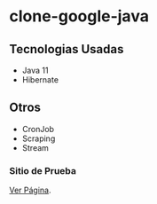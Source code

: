 # clone-google-java

## Tecnologias Usadas
- Java 11
- Hibernate

## Otros
- CronJob
- Scraping
- Stream

### Sitio de Prueba
[Ver Página](http://clone-google.sp.skdrive.net/).

